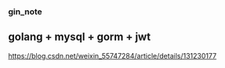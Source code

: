 ### gin_note

## golang + mysql + gorm + jwt

https://blog.csdn.net/weixin_55747284/article/details/131230177
